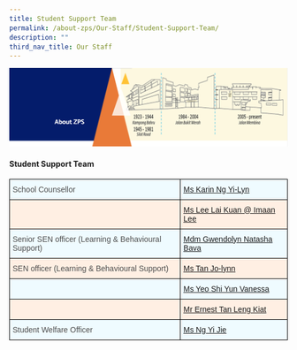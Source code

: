 ```yaml
---
title: Student Support Team
permalink: /about-zps/Our-Staff/Student-Support-Team/
description: ""
third_nav_title: Our Staff
---
```

<img src="/images/AboutUs.png">
<h4><strong>Student Support Team</strong></h4>
<style type="text/css">
.tg  {border-collapse:collapse;border-spacing:0;}
.tg td{border-color:black;border-style:solid;border-width:1px;font-family:Arial, sans-serif;font-size:14px;
  overflow:hidden;padding:10px 5px;word-break:normal;}
.tg th{border-color:black;border-style:solid;border-width:1px;font-family:Arial, sans-serif;font-size:14px;
  font-weight:normal;overflow:hidden;padding:10px 5px;word-break:normal;}
.tg .tg-culv{background-color:#FFEFE3;color:#073763;text-align:left;text-decoration:underline;vertical-align:top}
.tg .tg-jxeu{background-color:#EFFBFF;color:#4C4C4C;text-align:left;vertical-align:top}
.tg .tg-x88q{background-color:#EFFBFF;color:#4C4C4C;text-align:left;vertical-align:middle}
.tg .tg-j24s{background-color:#FFEFE3;color:#4C4C4C;text-align:left;vertical-align:middle}
.tg .tg-ut1a{background-color:#EFFBFF;color:#0B5394;text-align:left;text-decoration:underline;vertical-align:top}
.tg .tg-gfyo{background-color:#FFEFE3;color:#0B5394;text-align:left;text-decoration:underline;vertical-align:top}
</style>
<table class="tg">
<thead>
  <tr>
    <th class="tg-x88q"><span style="color:#4C4C4C;background-color:#EFFBFF">School Counsellor</span></th>
    <th class="tg-ut1a"><a href="mailto:karin_ng_yi-lyn@schools.gov.sg">Ms Karin Ng Yi-Lyn</a></th>
  </tr>
</thead>
<tbody>
  <tr>
    <td class="tg-j24s"><span style="color:#4C4C4C;background-color:#FFEFE3"> </span></td>
    <td class="tg-culv"><a href="mailto:Lee_Lai_Kuan@schools.gov.sg">Ms Lee Lai Kuan @ Imaan Lee </a></td>
  </tr>
  <tr>
    <td class="tg-x88q"><span style="color:#4C4C4C;background-color:#EFFBFF">Senior SEN officer (Learning &amp; Behavioural Support)</span><br></td>
    <td class="tg-ut1a"><a href="mailto:gwendolyn_natasha_bava@schools.gov.sg">Mdm Gwendolyn Natasha Bava</a></td>
  </tr>
  <tr>
    <td class="tg-j24s"><span style="color:#4C4C4C;background-color:#FFEFE3">SEN officer (Learning &amp; Behavioural Support)</span><br></td>
    <td class="tg-gfyo"><a href="mailto:tan_jo-lynn@schools.gov.sg">Ms Tan Jo-lynn</a></td>
  </tr>
  <tr>
    <td class="tg-jxeu"></td>
    <td class="tg-ut1a"><a href="mailto:Yeo_Shi_Yun_Vanessa@schools.gov.sg">Ms Yeo Shi Yun Vanessa</a></td>
  </tr>
  <tr>
    <td class="tg-j24s"><span style="color:#4C4C4C;background-color:#FFEFE3"> </span></td>
    <td class="tg-gfyo"><a href="mailto:Ernest_Tan_Leng_Kiat@schools.gov.sg">Mr Ernest Tan Leng Kiat</a></td>
  </tr>
  <tr>
    <td class="tg-x88q"><span style="color:#4C4C4C;background-color:#EFFBFF"> Student Welfare Officer</span></td>
    <td class="tg-ut1a"><a href="mailto:Ng_Yi_jie@schools.gov.sg">Ms Ng Yi Jie</a></td>
  </tr>
</tbody>
</table>